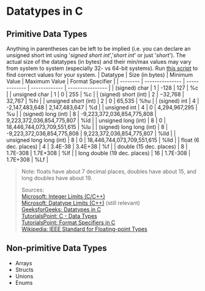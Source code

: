 # Datatypes in C

## Primitive Data Types
Anything in parentheses can be left to be implied (i.e. you can declare an unsigned short int using '_signed short int_','_short int_' or just '_short_').
The actual size of the datatypes (in bytes) and their min/max values may vary from system to system (especially 32- vs 64-bit systems).
Run [this script](https://github.com/steven-schronk/C-Programming-Examples/commit/077c0d23312f66cd8209683c639516e56b06eb47) to find correct values for your system.
| Datatype | Size (in bytes) | Minimum Value | Maximum Value | Format Specifier |
| -------- | --------------- | ------------- | ------------- | ---------------- |
| (signed) char | 1 | -128 | 127 | %c |
| unsigned char | 1 | 0 | 255 | %c |
| (signed) short (int) | 2 | −32,768 | 32,767 | %hi |
| unsigned short (int) | 2 | 0 | 65,535 | %hu |
| (signed) int | 4 | -2,147,483,648 | 2,147,483,647 | %d |
| unsigned int | 4 | 0 | 4,294,967,295  | %u |
| (signed) long (int) | 8 | -9,223,372,036,854,775,808 | 9,223,372,036,854,775,807 | %ld |
| unsigned long (int) | 8 | 0 | 18,446,744,073,709,551,615 | %lu |
| (signed) long long (int) | 8 | -9,223,372,036,854,775,808 | 9,223,372,036,854,775,807 | %lld |
| unsigned long long (int) | 8 | 0 | 18,446,744,073,709,551,615 | %lld |
| float (6 dec. places) | 4 | 3.4E-38 | 3.4E+38 | %f |
| double (15 dec. places) | 8 | 1.7E-308 | 1.7E+308 | %lf |
| long double (19  dec. places) | 16 | 1.7E-308 | 1.7E+308 | %Lf |
> Note: floats have about 7 decimal places, doubles have about 15, and long doubles have about 19. <br />
>
> Sources: <br />
> [Microsoft: Integer Limits (C/C++)](https://docs.microsoft.com/en-us/cpp/c-language/cpp-integer-limits?view=msvc-160) <br />
> [Microsoft: Datatype Limits (C++)](https://docs.microsoft.com/en-us/cpp/cpp/data-type-ranges?view=msvc-160) (still relevant) <br />
> [GeeksforGeeks: Datatypes in C](https://www.geeksforgeeks.org/data-types-in-c/) <br />
> [TutorialsPoint: C - Data Types](https://www.tutorialspoint.com/cprogramming/c_data_types.htm) <br />
> [TutorialsPoint: Format Specifiers in C](https://www.tutorialspoint.com/format-specifiers-in-c) <br />
> [Wikipedia: IEEE Standard for Floating-point Types](https://en.wikipedia.org/wiki/IEEE_754-1985) <br />

## Non-primitive Data Types
- Arrays
- Structs
- Unions
- Enums

